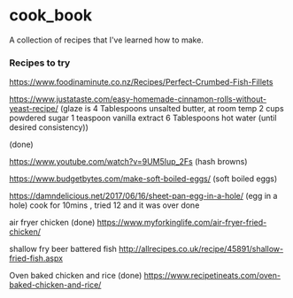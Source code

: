 # cook_book

A collection of recipes that I've learned how to make.

### Recipes to try

https://www.foodinaminute.co.nz/Recipes/Perfect-Crumbed-Fish-Fillets

https://www.justataste.com/easy-homemade-cinnamon-rolls-without-yeast-recipe/ (glaze is 4 Tablespoons unsalted butter, at room temp
2 cups powdered sugar
1 teaspoon vanilla extract
6 Tablespoons hot water (until desired consistency))

(done)

https://www.youtube.com/watch?v=9UM5Iup_2Fs (hash browns)

https://www.budgetbytes.com/make-soft-boiled-eggs/ (soft boiled eggs)

https://damndelicious.net/2017/06/16/sheet-pan-egg-in-a-hole/ (egg in a hole) cook for 10mins , tried 12 and it was over done

air fryer chicken (done)
https://www.myforkinglife.com/air-fryer-fried-chicken/

shallow fry beer battered fish
http://allrecipes.co.uk/recipe/45891/shallow-fried-fish.aspx

Oven baked chicken and rice (done)
https://www.recipetineats.com/oven-baked-chicken-and-rice/
